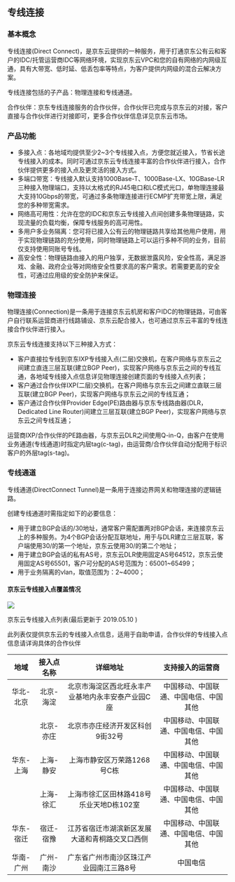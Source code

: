 ## **专线连接**

### **基本概念**

专线连接(Direct Connect)，是京东云提供的一种服务，用于打通京东公有云和客户的IDC/托管运营商IDC等网络环境，实现京东云VPC和您的自有网络的内网级互通，具有大带宽、低时延、低丢包率等特点，为客户提供内网级的混合云解决方案。

专线连接包括的子产品：物理连接和专线通道。

合作伙伴：京东专线连接服务的合作伙伴，合作伙伴已完成与京东云的对接，客户直接与合作伙伴进行对接即可，更多合作伙伴信息详见京东云市场。



### **产品功能**

- 多接入点：各地域均提供至少2~3个专线接入点，方便您就近接入，节省长途专线接入的成本。同时可通过京东云专线连接丰富的合作伙伴进行接入，合作伙伴提供更多的接入点及更灵活的接入方式。
- 多端口带宽：专线接入默认支持1000Base-T、1000Base-LX、10GBase-LR三种接入物理端口，支持以太格式的RJ45电口和LC模式光口，单物理连接最大支持10Gbps的带宽，可通过多条物理连接进行ECMP扩充带宽上限，满足您的多种带宽需求。
- 网络高可用性：允许在您的IDC和京东云专线接入点间创建多条物理链路，实现流量的负载均衡，保障专线服务的高可用性。
- 多用户多业务隔离：您可将已接入公有云的物理链路共享给其他用户使用，用于实现物理链路的充分使用，同时物理链路上可以运行多种不同的业务，目前仅支持使用同账号专线。
- 高安全性：物理链路由接入的用户独享，无数据泄露风险，安全性高，满足游戏、金融、政府企业等对网络安全性要求高的客户需求。若需要更高的安全性，可通过应用级的安全防护来保证。



### **物理连接**

物理连接(Connection)是一条用于连接京东云机房和客户IDC的物理链路，可由客户自行联系运营商进行线路铺设、京东云配合接入，也可通过京东云丰富的专线连接合作伙伴进行接入。

京东云专线连接支持以下三种接入方式：

- 客户直接拉专线到京东IXP专线接入点(二层)交换机，在客户网络与京东云之间建立直连三层互联(建立BGP Peer)，实现客户网络与京东云之间的专线互通，各地域专线接入点信息详见物理连接创建页面的专线接入点列表；
- 客户通过合作伙伴IXP(二层)交换机，在客户网络与京东云之间建立直联三层互联(建立BGP Peer)，实现客户网络与京东云之间的专线互通；
- 客户通过合作伙伴Provider Edge(PE)路由器与京东专线路由器(DLR，Dedicated Line Router)间建立三层互联(建立BGP Peer)，实现客户网络与京东云之间专线互通；

运营商IXP/合作伙伴的PE路由器，与京东云DLR之间使用Q-in-Q，由客户在使用业务通道(专线通道)时指定内层tag(c-tag)，由运营商/合作伙伴自动分配用于标识客户的外层tag(s-tag)。



### **专线通道**

专线通道(DirectConnect Tunnel)是一条用于连接边界网关和物理连接的逻辑链路。

创建专线通道时需指定如下的必要信息：

- 用于建立BGP会话的/30地址，通常客户需配置两对BGP会话，来连接京东云上的多种服务。为4个BGP会话分配互联地址，用于与DLR建立三层互联，客户端使用30/的第一个地址，京东云使用30/的第二个地址；
- 用于建立BGP会话的私有AS号，京东云DLR使用固定AS号64512，京东云使用固定AS号65501，客户可分配的AS号范围为：65001~65499；
- 用于业务隔离的vlan，取值范围为：2~4000；



#### **京东云专线接入点覆盖情况**

![](/image/Networking/Direct-Connect-Service/IXP-Location.png)



京东云专线接入点列表(最后更新于 2019.05.10 )

此列表仅提供京东云的专线接入点信息，适用于自助申请，合作伙伴的专线接入点信息请详询具体的合作伙伴

| 地域  | 接入点名称 |                   详细地址                  |            支持接入的运营商            |
| :-------: | :------------: | :-----------------------------------------------: | :------------------------------------: |
| 华北-北京 |   北京-海淀    | 北京市海淀区西北旺永丰产业基地内永丰安泰产业园C座 | 中国移动、中国联通、中国电信、中国其他 |
|           |   北京-亦庄    |          北京市亦庄经济开发区科创9街32号          | 中国移动、中国联通、中国电信、中国其他 |
| 华东-上海 |   上海-静安    |            上海市静安区万荣路1268号C栋            | 中国移动、中国联通、中国电信、中国其他 |
|           |   上海-徐汇    |      上海市徐汇区田林路418号乐业天地D栋102室      | 中国移动、中国联通、中国电信、中国其他 |
| 华东-宿迁 |   宿迁-宿豫    |  江苏省宿迁市湖滨新区发展大道和青桐路交叉口西侧   | 中国移动、中国联通、中国电信、中国其他 |
| 华南-广州 |   广州-南沙    |      广东省广州市南沙区珠江产业园南江三路8号      |                中国电信                |




